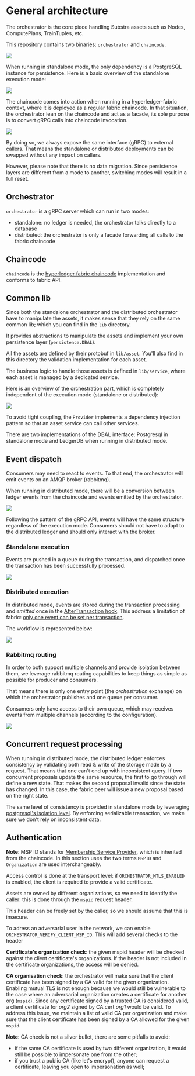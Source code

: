 # General architecture

The orchestrator is the core piece handling Substra assets such as Nodes, ComputePlans, TrainTuples, etc.

This repository contains two binaries: `orchestrator` and `chaincode`.

![](./schemas/archi.png)

When running in standalone mode, the only dependency is a PostgreSQL instance for persistence.
Here is a basic overview of the standalone execution mode:

![](./schemas/standalone.png)

The chaincode comes into action when running in a hyperledger-fabric context,
where it is deployed as a regular fabric chaincode.
In that situation, the orchestrator lean on the chaincode and act as a facade,
its sole purpose is to convert gRPC calls into chaincode invocation.

![](./schemas/distributed.png)

By doing so, we always expose the same interface (gRPC) to external callers.
That means the standalone or distributed deployments can be swapped without any impact on callers.

However, please note that there is no data migration.
Since persistence layers are different from a mode to another,
switching modes will result in a full reset.

## Orchestrator

`orchestrator` is a gRPC server which can run in two modes:
- standalone: no ledger is needed, the orchestrator talks directly to a database
- distributed: the orchestrator is only a facade forwarding all calls to the fabric chaincode

## Chaincode

`chaincode` is the [hyperledger fabric chaincode](https://hyperledger-fabric.readthedocs.io/en/release-2.2/chaincode4ade.html#writing-your-first-chaincode) implementation and conforms to fabric API.

## Common lib

Since both the standalone orchestrator and the distributed orchestrator have to manipulate the assets,
it makes sense that they rely on the same common lib; which you can find in the `lib` directory.

It provides abstractions to manipulate the assets and implement your own persistence layer (`persistence.DBAL`).

All the assets are defined by their protobuf in `lib/asset`.
You'll also find in this directory the validation implementation for each asset.

The business logic to handle those assets is defined in `lib/service`,
where each asset is managed by a dedicated service.

Here is an overview of the orchestration part, which is completely independent of the execution mode (standalone or distributed):

![](./schemas/orchestration.png)

To avoid tight coupling, the `Provider` implements a dependency injection pattern
so that an asset service can call other services.

There are two implementations of the DBAL interface:
Postgresql in standalone mode and LedgerDB when running in distributed mode.

## Event dispatch

Consumers may need to react to events.
To that end, the orchestrator will emit events on an AMQP broker (rabbitmq).

When running in distributed mode, there will be a conversion between ledger events from the chaincode
and events emitted by the orchestrator.

![](./schemas/events.png)

Following the pattern of the gRPC API, events will have the same structure regardless of the execution mode.
Consumers should not have to adapt to the distributed ledger and should only interact with the broker.

### Standalone execution

Events are pushed in a queue during the transaction, and dispatched once the transaction has been successfully processed.

![](./schemas/event-dispatch-standalone.png)

### Distributed execution

In distributed mode, events are stored during the transaction processing and _emitted_ once
in the [AfterTransaction hook](https://github.com/hyperledger/fabric-contract-api-go/blob/master/tutorials/using-advanced-features.md#transaction-hooks).
This address a limitation of fabric: [only one event can be set per transaction](https://github.com/hyperledger/fabric-chaincode-go/blob/f8ef75b1771978c17ed56e52b5bfc22d4bdae5e3/shim/interfaces.go#L344-L350).

The workflow is represented below:

![](./schemas/event-dispatch-distributed.png)

### Rabbitmq routing

In order to both support multiple channels and provide isolation between them,
we leverage rabbitmq routing capabilities to keep things as simple as possible for producer and consumers.

That means there is only one entry point (the *orchestration*  exchange) on which the orchestrator publishes
and one queue per consumer.

Consumers only have access to their own queue, which may receives events from multiple channels (according to the configuration).

![](./schemas/rabbit-routing.png)

## Concurrent request processing

When running in distributed mode, the distributed ledger enforces consistency by validating both read & write of the storage made by a request.
That means that one can't end up with inconsistent query.
If two concurrent proposals update the same resource, the first to go through will define a new state.
That makes the second proposal invalid since the state has changed.
In this case, the fabric peer will issue a new proposal based on the right state.

The same level of consistency is provided in standalone mode by leveraging [postgresql's isolation level](https://www.postgresql.org/docs/current/transaction-iso.html#XACT-SERIALIZABLE).
By enforcing serializable transaction, we make sure we don't rely on inconsistent data.

## Authentication

**Note**: MSP ID stands for [Membership Service Provider](https://hyperledger-fabric.readthedocs.io/en/release-2.3/msp.html), which is inherited from the chaincode.
In this section uses the two terms `MSPID` and `Organization` are used interchangeably.

Access control is done at the transport level: if `ORCHESTRATOR_MTLS_ENABLED` is enabled, the client is required to provide a valid certificate.

Assets are owned by different organizations, so we need to identify the caller:
this is done through the `mspid` request header.

This header can be freely set by the caller, so we should assume that this is insecure.

To adress an adversarial user in the network, we can enable `ORCHESTRATOR_VERIFY_CLIENT_MSP_ID`.
This will add several checks to the header

**Certificate's organization check**: the given mspid header will be checked against the client certificate's organizations.
If the header is not included in the certificate organizations, the access will be denied.

**CA organisation check**: the orchestrator will make sure that the client certificate has been signed by a CA valid for the given organization.
Enabling mutual TLS is not enough because we would still be vulnerable to the case where an adversarial organization creates a certificate for another org (`mspid`).
Since any certificate signed by a trusted CA is considered valid, a client certificate for *org2* signed by CA cert *org1* would be valid.
To address this issue, we maintain a list of valid CA per organization and make sure that the client certificate has been signed by a CA allowed for the given `mspid`.

**Note**: CA check is not a silver bullet, there are some pitfalls to avoid:
- if the same CA certificate is used by two different organization, it would still be possible to impersonate one from the other;
- if you trust a public CA (like let's encrypt), anyone can request a certificate, leaving you open to impersonation as well;
